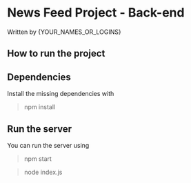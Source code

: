 # News Feed Project - Back-end

Written by {YOUR_NAMES_OR_LOGINS}

## How to run the project

## Dependencies

Install the missing dependencies with 
> npm install

## Run the server

You can run the server using 
> npm start


> node index.js
